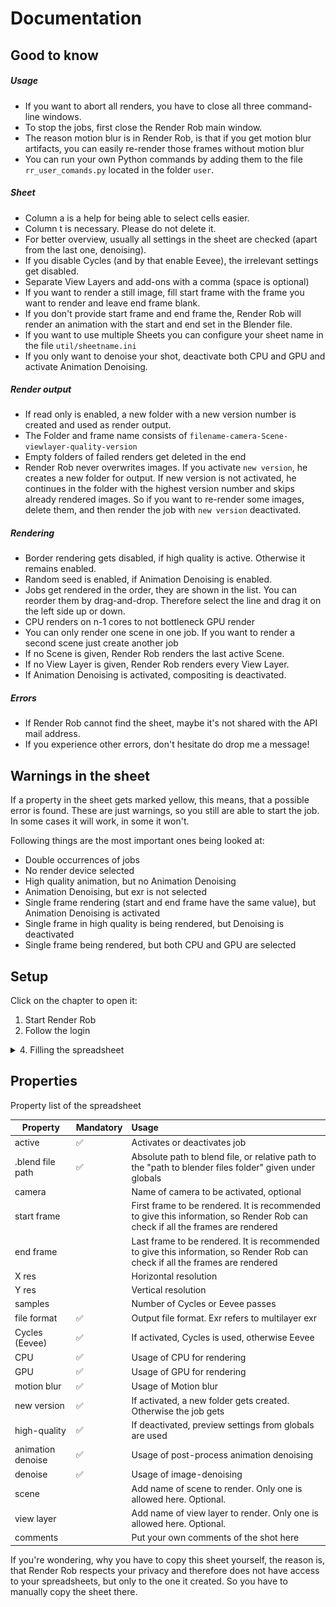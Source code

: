 # Documentation

## Good to know

##### Usage

- If you want to abort all renders, you have to close all three command-line windows.
- To stop the jobs, first close the Render Rob main window.
- The reason motion blur is in Render Rob, is that if you get motion blur artifacts, you can easily re-render those frames without motion blur
- You can run your own Python commands by adding them to the file `rr_user_comands.py` located in the folder `user`.

##### Sheet

- Column a is a help for being able to select cells easier.
- Column t is necessary. Please do not delete it.
- For better overview, usually all settings in the sheet are checked (apart from the last one, denoising).
- If you disable Cycles (and by that enable Eevee), the irrelevant settings get disabled.
- Separate View Layers and add-ons with a comma (space is optional)
- If you want to render a still image, fill start frame with the frame you want to render and leave end frame blank.
- If you don't provide start frame and end frame the, Render Rob will render an animation with the start and end set in the Blender file.
- If you want to use multiple Sheets you can configure your sheet name in the file `util/sheetname.ini`
- If you only want to denoise your shot, deactivate both CPU and GPU and activate Animation Denoising.

##### Render output

- If read only is enabled, a new folder with a new version number is created and used as render output.
- The Folder and frame name consists of `filename-camera-Scene-viewlayer-quality-version`
- Empty folders of failed renders get deleted in the end
- Render Rob never overwrites images. If you activate `new version`, he creates a new folder for output. If new version is not activated, he continues in the folder with the highest version number and skips already rendered images. So if you want to re-render some images, delete them, and then render the job with `new version` deactivated.

##### Rendering

- Border rendering gets disabled, if high quality is active. Otherwise it remains enabled.
- Random seed is enabled, if Animation Denoising is enabled.
- Jobs get rendered in the order, they are shown in the list. You can reorder them by drag-and-drop. Therefore select the line and drag it on the left side up or down.
- CPU renders on n-1 cores to not bottleneck GPU render
- You can only render one scene in one job. If you want to render a second scene just create another job
- If no Scene is given, Render Rob renders the last active Scene.
- If no View Layer is given, Render Rob renders every View Layer.
- If Animation Denoising is activated, compositing is deactivated.

##### Errors

- If Render Rob cannot find the sheet, maybe it's not shared with the API mail address.
- If you experience other errors, don't hesitate do drop me a message!

## Warnings in the sheet

If a property in the sheet gets marked yellow, this means, that a possible error is found. These are just warnings, so you still are able to start the job. In some cases it will work, in some it won't.

Following things are the most important ones being looked at:

- Double occurrences of jobs
- No render device selected
- High quality animation, but no Animation Denoising
- Animation Denoising, but exr is not selected
- Single frame rendering (start and end frame have the same value), but Animation Denoising is activated
- Single frame in high quality is being rendered, but Denoising is deactivated
- Single frame being rendered, but both CPU and GPU are selected

## Setup

Click on the chapter to open it:

<!-- ### Filling the spreadsheet -->

1. Start Render Rob
2. Follow the login

<details>
<summary>4. Filling the spreadsheet </summary>

After setting that up, fill in the global settings in the Sheet. The Blender Path and Render Path is mandatory, the rest is optional.

![Text](img/readme_pics/Anmerkung%202020-04-26%20134758.jpg)

Now you only have to paste your attributes of your job to be rendered, and run `renderrob.exe`!

</details>



## Properties

Property list of the spreadsheet

| Property | Mandatory |Usage |
|--- |:---|:---|
| active | ✅ | Activates or deactivates job |
| .blend file path | ✅ | Absolute path to blend file, or relative path to the "path to blender files folder" given under globals |
| camera | | Name of camera to be activated, optional |
| start frame | | First frame to be rendered. It is recommended to give this information, so Render Rob can check if all the frames are rendered|
| end frame | | Last frame to be rendered. It is recommended to give this information, so Render Rob can check if all the frames are rendered|
| X res | | Horizontal resolution |
| Y res | | Vertical resolution|
| samples | | Number of Cycles or Eevee passes|
| file format | ✅ | Output file format. Exr refers to multilayer exr|
| Cycles (Eevee) | ✅ | If activated, Cycles is used, otherwise Eevee|
| CPU | ✅ | Usage of CPU for rendering |
| GPU | ✅ | Usage of GPU for rendering |
| motion blur | ✅ | Usage of Motion blur |
| new version | ✅ | If activated, a new folder gets created. Otherwise the job gets  |
| high-quality | ✅ | If deactivated, preview settings from globals are used|
| animation denoise | ✅ | Usage of post-process animation denoising|
| denoise | ✅ | Usage of image-denoising|
| scene | | Add name of scene to render. Only one is allowed here. Optional.|
| view layer | | Add name of view layer to render. Only one is allowed here. Optional.|
| comments | | Put your own comments of the shot here|


If you're wondering, why you have to copy this sheet yourself, the reason is, that Render Rob respects your privacy and therefore does not have access to your spreadsheets, but only to the one it created. So you have to manually copy the sheet there.
